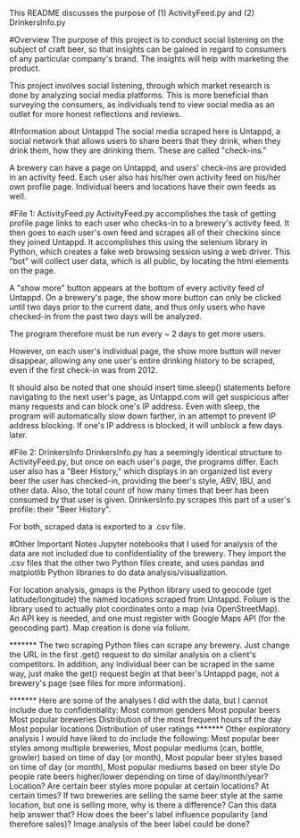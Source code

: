 This README discusses the purpose of (1) ActivityFeed.py and (2) DrinkersInfo.py

#Overview
The purpose of this project is to conduct social listening on the subject of craft beer,
so that insights can be gained in regard to consumers of any particular company's brand.
The insights will help with marketing the product.

This project involves social listening, through which market research is done by analyzing social media platforms.
This is more beneficial than surveying the consumers, as individuals tend to view
social media as an outlet for more honest reflections and reviews.

#Information about Untappd
The social media scraped here is Untappd, a social network that allows users to share beers
that they drink, when they drink them, how they are drinking them.
These are called "check-ins."

A brewery can have a page on Untappd, and users' check-ins are provided in an activity feed.
Each user also has his/her own activity feed on his/her own profile page.
Individual beers and locations have their own feeds as well.

#File 1: ActivityFeed.py
ActivityFeed.py accomplishes the task of getting profile page links to each user who checks-in to a brewery's activity feed.
It then goes to each user's own feed and scrapes all of their checkins since they joined Untappd.
It accomplishes this using the selenium library in Python, which creates a fake web browsing session using a web driver.
This "bot" will collect user data, which is all public, by locating the html elements on the page.

A "show more" button appears at the bottom of every activity feed of Untappd.
On a brewery's page, the show more button can only be clicked until two days prior to the current date, and thus
only users who have checked-in from the past two days will be analyzed.

The program therefore must be run every ~ 2 days to get more users.

However, on each user's individual page, the show more button will never disappear, allowing any one user's entire drinking history
to be scraped, even if the first check-in was from 2012.

It should also be noted that one should insert time.sleep() statements before navigating to the next user's page,
as Untappd.com will get suspicious after many requests and can block one's IP address. Even with sleep, the program
will automatically slow down farther, in an attempt to prevent IP address blocking.
If one's IP address is blocked, it will unblock a few days later.

#File 2: DrinkersInfo
DrinkersInfo.py has a seemingly identical structure to ActivityFeed.py, but once on each user's page, the programs differ.
Each user also has a "Beer History," which displays  in an organized list every beer the user has checked-in,
providing the beer's style, ABV, IBU, and other data.
Also, the total count of how many times that beer has been consumed by that user is given.
DrinkersInfo.py scrapes this part of a user's profile: their "Beer History".

For both, scraped data is exported to a .csv file.

#Other Important Notes
Jupyter notebooks that I used for analysis of the data are not included due to confidentiality of the brewery.
They import the .csv files that the other two Python files create, and uses pandas and matplotlib Python libraries
to do data analysis/visualization.

For location analysis, gmaps is the Python library used to geocode (get latitude/longitude) the named locations scraped from Untappd.
Folium is the library used to actually plot coordinates onto a map (via OpenStreetMap).
An API key is needed, and one must register with Google Maps API (for the geocoding part).
Map creation is done via folium.

******* The two scraping Python files can scrape any brewery. Just change the URL in the first .get()
request to do similar analysis on a client's competitors. In addition, any individual beer can be scraped in
the same way, just make the get() request begin at that beer's Untappd page, not a brewery's page (see files for more information).

******* Here are some of the analyses I did with the data, but I cannot include due to confidentiality:
Most common genders
Most popular beers
Most popular breweries
Distribution of the most frequent hours of the day
Most popular locations
Distribution of user ratings
******* Other exploratory analysis I would have liked to do include the following:
Most popular beer styles among multiple breweries,
Most popular mediums (can, bottle, growler) based on time of day (or month),
Most popular beer styles based on time of day (or month),
Most popular mediums based on beer style
Do people rate beers higher/lower depending on time of day/month/year? Location?
Are certain beer styles more popular at certain locations? At certain times?
If two breweries are selling the same beer style at the same location, but one is selling more, why is there a difference? Can this data help answer that?
How does the beer's label influence popularity (and therefore sales)? Image analysis of the beer label could be done?
